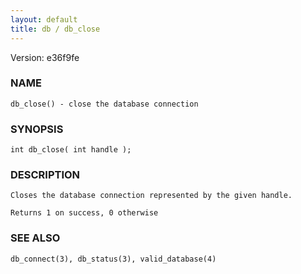 ```yaml
---
layout: default
title: db / db_close
---
```


Version: e36f9fe




### NAME
    db_close() - close the database connection


### SYNOPSIS
    int db_close( int handle );


### DESCRIPTION
    Closes the database connection represented by the given handle.

    Returns 1 on success, 0 otherwise


### SEE ALSO
    db_connect(3), db_status(3), valid_database(4)



